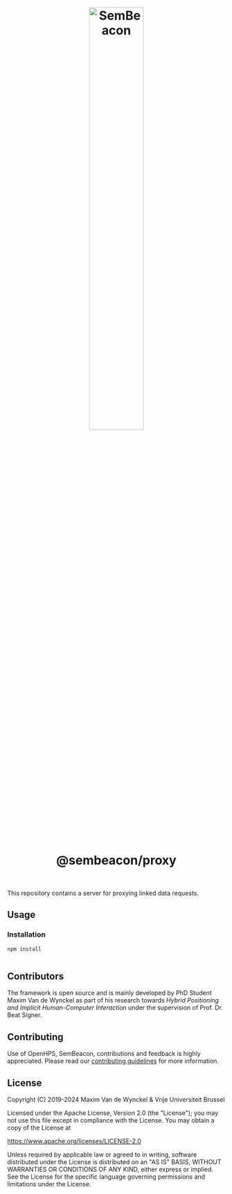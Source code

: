 <h1 align="center">
  <img alt="SemBeacon" src="https://sembeacon.org/images/logo.svg" width="50%" /><br />
  @sembeacon/proxy
</h1>

<br />

This repository contains a server for proxying linked data requests.

## Usage

### Installation
```text
npm install
```

```text

```

## Contributors
The framework is open source and is mainly developed by PhD Student Maxim Van de Wynckel as part of his research towards *Hybrid Positioning and Implicit Human-Computer Interaction* under the supervision of Prof. Dr. Beat Signer.

## Contributing
Use of OpenHPS, SemBeacon, contributions and feedback is highly appreciated. Please read our [contributing guidelines](CONTRIBUTING.md) for more information.

## License
Copyright (C) 2019-2024 Maxim Van de Wynckel & Vrije Universiteit Brussel

Licensed under the Apache License, Version 2.0 (the "License"); you may not use this file except in compliance with the License. You may obtain a copy of the License at

https://www.apache.org/licenses/LICENSE-2.0

Unless required by applicable law or agreed to in writing, software distributed under the License is distributed on an "AS IS" BASIS, WITHOUT WARRANTIES OR CONDITIONS OF ANY KIND, either express or implied. See the License for the specific language governing permissions and limitations under the License.